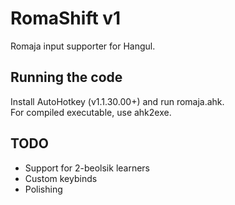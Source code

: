 # RomaShift v1
Romaja input supporter for Hangul.

## Running the code
Install AutoHotkey (v1.1.30.00+) and run romaja.ahk.  
For compiled executable, use ahk2exe.

## TODO
* Support for 2-beolsik learners
* Custom keybinds  
* Polishing  
